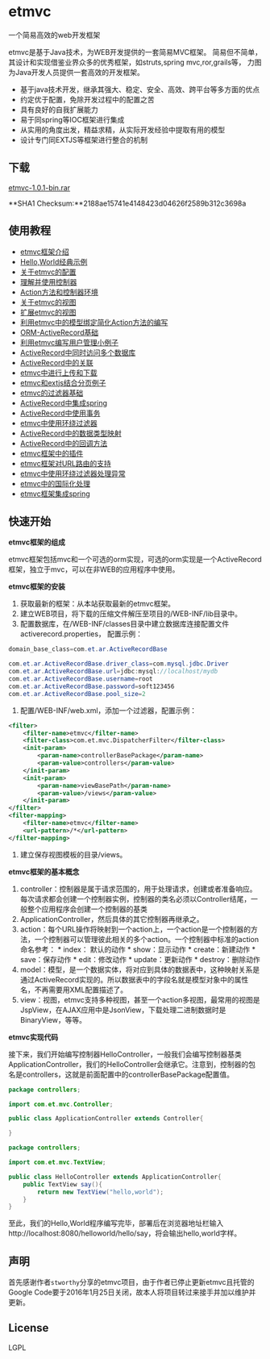 # etmvc
一个简易高效的web开发框架

  etmvc是基于Java技术，为WEB开发提供的一套简易MVC框架。
  简易但不简单，其设计和实现借鉴业界众多的优秀框架，如struts,spring mvc,ror,grails等， 力图为Java开发人员提供一套高效的开发框架。

* 基于java技术开发，继承其强大、稳定、安全、高效、跨平台等多方面的优点
* 约定优于配置，免除开发过程中的配置之苦
* 具有良好的自我扩展能力
* 易于同spring等IOC框架进行集成
* 从实用的角度出发，精益求精，从实际开发经验中提取有用的模型
* 设计专门同EXTJS等框架进行整合的机制

## 下载
  [etmvc-1.0.1-bin.rar](http://shuzheng.github.io/etmvc/Download/etmvc-1.0.1-bin.rar)
  
  **SHA1 Checksum:**2188ae15741e4148423d04626f2589b312c3698a

## 使用教程

* [etmvc框架介绍](https://github.com/shuzheng/etmvc/blob/master/Wiki/about.md)
* [Hello,World经典示例](https://github.com/shuzheng/etmvc/blob/master/Wiki/helloworld.md)
* [关于etmvc的配置](https://github.com/shuzheng/etmvc/blob/master/Wiki/configuration.md)
* [理解并使用控制器](https://github.com/shuzheng/etmvc/blob/master/Wiki/controller.md)
* [Action方法和控制器环境](https://github.com/shuzheng/etmvc/blob/master/Wiki/action.md)
* [关于etmvc的视图](https://github.com/shuzheng/etmvc/blob/master/Wiki/view.md)
* [扩展etmvc的视图](https://github.com/shuzheng/etmvc/blob/master/Wiki/extendview.md)
* [利用etmvc中的模型绑定简化Action方法的编写](https://github.com/shuzheng/etmvc/blob/master/Wiki/binders.md)
* [ORM-ActiveRecord基础](https://github.com/shuzheng/etmvc/blob/master/Wiki/ormbase.md)
* [利用etmvc编写用户管理小例子](https://github.com/shuzheng/etmvc/blob/master/Wiki/user_admin_example.md)
* [ActiveRecord中同时访问多个数据库](https://github.com/shuzheng/etmvc/blob/master/Wiki/multi_database.md)
* [ActiveRecord中的关联](https://github.com/shuzheng/etmvc/blob/master/Wiki/relation.md)
* [etmvc中进行上传和下载](https://github.com/shuzheng/etmvc/blob/master/Wiki/upload_download.md)
* [etmvc和extjs结合分页例子](https://github.com/shuzheng/etmvc/blob/master/Wiki/pagination.md)
* [etmvc的过滤器基础](https://github.com/shuzheng/etmvc/blob/master/Wiki/filters.md)
* [ActiveRecord中集成spring](https://github.com/shuzheng/etmvc/blob/master/Wiki/activerecord_spring.md)
* [ActiveRecord中使用事务](https://github.com/shuzheng/etmvc/blob/master/Wiki/transaction.md)
* [etmvc中使用环绕过滤器](https://github.com/shuzheng/etmvc/blob/master/Wiki/aroundfilter.md)
* [ActiveRecord中的数据类型映射](https://github.com/shuzheng/etmvc/blob/master/Wiki/activerecord_datatype.md)
* [ActiveRecord中的回调方法](https://github.com/shuzheng/etmvc/blob/master/Wiki/activerecord_callback.md)
* [etmvc框架中的插件](https://github.com/shuzheng/etmvc/blob/master/Wiki/plugin.md)
* [etmvc框架对URL路由的支持](https://github.com/shuzheng/etmvc/blob/master/Wiki/route.md)
* [etmvc中使用环绕过滤器处理异常](https://github.com/shuzheng/etmvc/blob/master/Wiki/aroundfilter_exception.md)
* [etmvc中的国际化处理](https://github.com/shuzheng/etmvc/blob/master/Wiki/i18n.md)
* [etmvc框架集成spring](https://github.com/shuzheng/etmvc/blob/master/Wiki/etmvc_spring.md)

## 快速开始

**etmvc框架的组成**

etmvc框架包括mvc和一个可选的orm实现，可选的orm实现是一个ActiveRecord框架，独立于mvc，可以在非WEB的应用程序中使用。

**etmvc框架的安装**

  1. 获取最新的框架：从本站获取最新的etmvc框架。
  1. 建立WEB项目，将下载的压缩文件解压至项目的/WEB-INF/lib目录中。
  1. 配置数据库，在/WEB-INF/classes目录中建立数据库连接配置文件activerecord.properties， 配置示例：
```java
domain_base_class=com.et.ar.ActiveRecordBase  

com.et.ar.ActiveRecordBase.driver_class=com.mysql.jdbc.Driver  
com.et.ar.ActiveRecordBase.url=jdbc:mysql://localhost/mydb  
com.et.ar.ActiveRecordBase.username=root  
com.et.ar.ActiveRecordBase.password=soft123456  
com.et.ar.ActiveRecordBase.pool_size=2 
```
  1. 配置/WEB-INF/web.xml，添加一个过滤器，配置示例：
```xml
<filter>
    <filter-name>etmvc</filter-name>
    <filter-class>com.et.mvc.DispatcherFilter</filter-class>
    <init-param>
        <param-name>controllerBasePackage</param-name>
        <param-value>controllers</param-value>
    </init-param>
    <init-param>
        <param-name>viewBasePath</param-name>
        <param-value>/views</param-value>
    </init-param>
</filter>
<filter-mapping>
    <filter-name>etmvc</filter-name>
    <url-pattern>/*</url-pattern>
</filter-mapping>
```
  1. 建立保存视图模板的目录/views。

**etmvc框架的基本概念**
  1. controller：控制器是属于请求范围的，用于处理请求，创建或者准备响应。每次请求都会创建一个控制器实例，控制器的类名必须以Controller结尾，一般整个应用程序会创建一个控制器的基类
  1. ApplicationController，然后具体的其它控制器再继承之。
  1. action：每个URL操作将映射到一个action上，一个action是一个控制器的方法，一个控制器可以管理彼此相关的多个action。一个控制器中标准的action命名参考：
    * index： 默认的动作
    * show：显示动作
    * create：新建动作
    * save：保存动作
    * edit：修改动作
    * update：更新动作
    * destroy：删除动作
  1. model：模型，是一个数据实体，将对应到具体的数据表中，这种映射关系是通过ActiveRecord实现的。所以数据表中的字段名就是模型对象中的属性名，不再需要用XML配置描述了。
  1. view：视图，etmvc支持多种视图，甚至一个action多视图，最常用的视图是JspView，在AJAX应用中是JsonView，下载处理二进制数据时是BinaryView，等等。

**etmvc实现代码**

  接下来，我们开始编写控制器HelloController，一般我们会编写控制器基类ApplicationController，我们的HelloController会继承它。注意到，控制器的包名是controllers，这就是前面配置中的controllerBasePackage配置值。
```java
package controllers;

import com.et.mvc.Controller;

public class ApplicationController extends Controller{

}
```
```java
package controllers;

import com.et.mvc.TextView;

public class HelloController extends ApplicationController{
    public TextView say(){
        return new TextView("hello,world");
    }
}
```

至此，我们的Hello,World程序编写完毕，部署后在浏览器地址栏输入http://localhost:8080/helloworld/hello/say，将会输出hello,world字样。


## 声明

  首先感谢作者`stworthy`分享的etmvc项目，由于作者已停止更新etmvc且托管的Google Code要于2016年1月25日关闭，故本人将项目转过来接手并加以维护并更新。

## License

  LGPL
